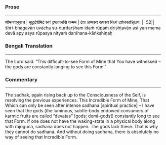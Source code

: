 ### Prose 
 --- 
श्रीभगवानुवाच |
सुदुर्दर्शमिदं रूपं दृष्टवानसि यन्मम |
देवा अप्यस्य रूपस्य नित्यं दर्शनकाङ्क्षिण: || 52||
śhrī-bhagavān uvācha
su-durdarśham idaṁ rūpaṁ dṛiṣhṭavān asi yan mama
devā apy asya rūpasya nityaṁ darśhana-kāṅkṣhiṇaḥ

### Bengali Translation 
 --- 
The Lord said: “This difficult-to-see Form of Mine that You have witnessed – the gods are constantly longing to see this Form.” 

### Commentary 
 --- 
The sadhak, again rising back up to the Consciousness of the Self, is resolving the previous experiences. This Incredible Form of Mine, That Which can only be seen after intense sadhana [spiritual practice] – I have seen that the gods (the luminous, subtle-body endowed consumers of karmic fruits are called “devatas” [gods; demi-gods]) constantly long to see that Form. If one does not have the waking-state in a physical body along with rajoguna, sadhana does not happen. The gods lack these. That is why they cannot do sadhana. And without doing sadhana, there is absolutely no way of seeing that Incredible Form. 